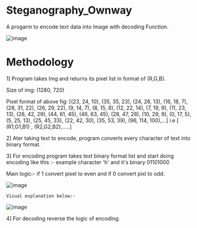 # Steganography_Ownway
A progarm to encode text data into Image  with decoding Function.

![image](https://user-images.githubusercontent.com/67000746/206674897-f9def5df-c526-4a70-b454-83f6c141b2ef.png)

# Methodology

1] Program takes Img and returns its pixel list in format of (R,G,B).
    
  Size of img: (1280, 720)

Pixel format of above fig: 
[(23, 24, 10), (35, 35, 23), (24, 26, 13), (16, 18, 7), (28, 31, 22), (26, 29, 22), (9, 14, 7), (8, 15, 8), (12, 22, 14), (7, 19, 9), (11, 23, 13), (28, 42, 29), (44, 61, 45), (46, 63, 45), (28, 47, 28), (10, 29, 9), (0, 17, 5), (5, 25, 13), (25, 45, 33), (22, 42, 30), (35, 53, 39), (96, 114, 100),...]
i.e [ (R1,G1,B1) , (R2,G2,B2),.....]

2] Ater taking text to encode, program converts every character of text into binary format.

3]  For encoding program takes text binary format list and start doing encoding like this :-
    example character 'h' and it's binary 01101000
    
    
   Main logic:-  if 1 convert pixel to even and if 0 convert pixl to odd.
   
   ![image](https://user-images.githubusercontent.com/67000746/206677859-871510d2-2fd4-4b50-85eb-5754ad54c513.png)
    
    Visual explanation below:- 
      
   ![image](https://user-images.githubusercontent.com/67000746/206677567-28f5f9d5-5559-4306-92f2-7d3a1d6678fd.png)
   
4] For decoding reverse the logic of encoding.

 
  
    
